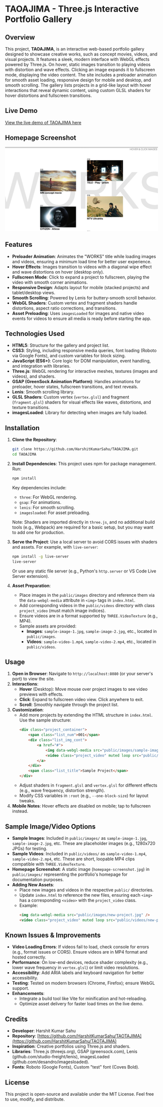 # TAOAJIMA - Three.js Interactive Portfolio Gallery

## Overview

This project, **TAOAJIMA**, is an interactive web-based portfolio gallery designed to showcase creative works, such as concept movies, videos, and visual projects. It features a sleek, modern interface with WebGL effects powered by Three.js. On hover, static images transition to playing videos with distortion and wave effects. Clicking an image expands it to fullscreen mode, displaying the video content. The site includes a preloader animation for smooth asset loading, responsive design for mobile and desktop, and smooth scrolling. The gallery lists projects in a grid-like layout with hover interactions that reveal dynamic content, using custom GLSL shaders for hover distortions and fullscreen transitions.

## Live Demo

[View the live demo of TAOAJIMA here](https://github.com/HarshitKumarSahu/TAOTAJIMA)

## Homepage Screenshot

![TAOAJIMA Homepage](public/demo.jpeg)

## Features

- **Preloader Animation**: Animates the "WORKS" title while loading images and videos, ensuring a minimum load time for better user experience.
- **Hover Effects**: Images transition to videos with a diagonal wipe effect and wave distortions on hover (desktop only).
- **Fullscreen Mode**: Click to expand a project to fullscreen, playing the video with smooth corner animations.
- **Responsive Design**: Adapts layout for mobile (stacked projects) and tablet/desktop views.
- **Smooth Scrolling**: Powered by Lenis for buttery-smooth scroll behavior.
- **WebGL Shaders**: Custom vertex and fragment shaders handle distortions, aspect ratio corrections, and transitions.
- **Asset Preloading**: Uses `imagesLoaded` for images and native video events for videos to ensure all media is ready before starting the app.

## Technologies Used

- **HTML5**: Structure for the gallery and project list.
- **CSS3**: Styling, including responsive media queries, font loading (Roboto via Google Fonts), and custom variables for block sizing.
- **JavaScript (ES6+)**: Core logic for DOM manipulation, event handling, and integration with libraries.
- **Three.js**: WebGL rendering for interactive meshes, textures (images and videos), and shaders.
- **GSAP (GreenSock Animation Platform)**: Handles animations for preloader, hover states, fullscreen transitions, and text reveals.
- **Lenis**: Smooth scrolling library.
- **GLSL Shaders**: Custom vertex (`vertex.glsl`) and fragment (`fragment.glsl`) shaders for visual effects like waves, distortions, and texture transitions.
- **imagesLoaded**: Library for detecting when images are fully loaded.

## Installation

1. **Clone the Repository**:
   ```bash
   git clone https://github.com/HarshitKumarSahu/TAOAJIMA.git
   cd TAOAJIMA
   ```

2. **Install Dependencies**:
   This project uses npm for package management. Run:
   ```bash
   npm install
   ```
   Key dependencies include:
   - `three`: For WebGL rendering.
   - `gsap`: For animations.
   - `lenis`: For smooth scrolling.
   - `imagesloaded`: For asset preloading.

   Note: Shaders are imported directly in `three.js`, and no additional build tools (e.g., Webpack) are required for a basic setup, but you may want to add one for production.

3. **Serve the Project**:
   Use a local server to avoid CORS issues with shaders and assets. For example, with `live-server`:
   ```bash
   npm install -g live-server
   live-server
   ```
   Or use any static file server (e.g., Python's `http.server` or VS Code Live Server extension).

4. **Asset Preparation**:
   - Place images in the `public/images` directory and reference them via the `data-webgl-media` attribute in `<img>` tags in `index.html`.
   - Add corresponding videos in the `public/videos` directory with class `project_video` (must match image indices).
   - Ensure videos are in a format supported by `THREE.VideoTexture` (e.g., MP4).
   - Sample assets are provided:
     - **Images**: `sample-image-1.jpg`, `sample-image-2.jpg`, etc., located in `public/images`.
     - **Videos**: `sample-video-1.mp4`, `sample-video-2.mp4`, etc., located in `public/videos`.

## Usage

1. **Open in Browser**: Navigate to `http://localhost:8080` (or your server's port) to view the site.
2. **Interactions**:
   - **Hover** (Desktop): Move mouse over project images to see video previews with effects.
   - **Click**: Expand to fullscreen video view. Click anywhere to exit.
   - **Scroll**: Smoothly navigate through the project list.
3. **Customization**:
   - Add more projects by extending the HTML structure in `index.html`. Use the sample structure:
     ```html
     <div class="project_container">
         <span class="list_num">001</span>
         <div class="list_img_cont">
             <a href="#">
                 <img data-webgl-media src="public/images/sample-image-1.jpg" />
                 <video class="project_video" muted loop src="public/videos/sample-video-1.mp4"></video>
             </a>
         </div>
         <span class="list_title">Sample Project</span>
     </div>
     ```
   - Adjust shaders in `fragment.glsl` and `vertex.glsl` for different effects (e.g., wave frequency, distortion strength).
   - Modify CSS variables in `:root` (e.g., `--one-block-size`) for layout tweaks.
4. **Mobile Notes**: Hover effects are disabled on mobile; tap to fullscreen instead.


## Sample Image/Video Options

- **Sample Images**: Included in `public/images/` as `sample-image-1.jpg`, `sample-image-2.jpg`, etc. These are placeholder images (e.g., 1280x720 JPGs) for testing.
- **Sample Videos**: Included in `public/videos/` as `sample-video-1.mp4`, `sample-video-2.mp4`, etc. These are short, loopable MP4 clips compatible with `THREE.VideoTexture`.
- **Homepage Screenshot**: A static image (`homepage-screenshot.jpg`) in `public/images/` representing the portfolio's homepage for documentation purposes.
- **Adding New Assets**:
  - Place new images and videos in the respective `public/` directories.
  - Update `index.html` to reference the new files, ensuring each `<img>` has a corresponding `<video>` with the `project_video` class.
  - Example:
    ```html
    <img data-webgl-media src="public/images/new-project.jpg" />
    <video class="project_video" muted loop src="public/videos/new-project.mp4"></video>
    ```

## Known Issues & Improvements

- **Video Loading Errors**: If videos fail to load, check console for errors (e.g., format issues or CORS). Ensure videos are in MP4 format and hosted correctly.
- **Performance**: On low-end devices, reduce shader complexity (e.g., lower wave frequency in `vertex.glsl`) or limit video resolutions.
- **Accessibility**: Add ARIA labels and keyboard navigation for better accessibility.
- **Testing**: Tested on modern browsers (Chrome, Firefox); ensure WebGL support.
- **Enhancements**:
  - Integrate a build tool like Vite for minification and hot-reloading.
  - Optimize asset delivery for faster load times on the live demo.

## Credits

- **Developer**: Harshit Kumar Sahu
- **Repository**: [https://github.com/HarshitKumarSahu/TAOTAJIMA](https://github.com/HarshitKumarSahu/TAOTAJIMA)
- **Inspiration**: Creative portfolios using Three.js and shaders.
- **Libraries**: Three.js (threejs.org), GSAP (greensock.com), Lenis (github.com/studio-freight/lenis), imagesLoaded (github.com/desandro/imagesloaded).
- **Fonts**: Roboto (Google Fonts), Custom "test" font (Coves Bold).

## License

This project is open-source and available under the MIT License. Feel free to use, modify, and distribute.